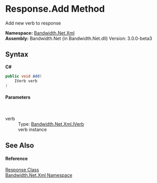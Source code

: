 ﻿# Response.Add Method 
 

Add new verb to response

**Namespace:**&nbsp;<a href ="N_Bandwidth_Net_Xml.md">Bandwidth.Net.Xml</a><br />**Assembly:**&nbsp;Bandwidth.Net (in Bandwidth.Net.dll) Version: 3.0.0-beta3

## Syntax

**C#**<br />
``` C#
public void Add(
	IVerb verb
)
```


#### Parameters
&nbsp;<dl><dt>verb</dt><dd>Type: <a href ="T_Bandwidth_Net_Xml_IVerb.md">Bandwidth.Net.Xml.IVerb</a><br />verb instance</dd></dl>

## See Also


#### Reference
<a href ="T_Bandwidth_Net_Xml_Response.md">Response Class</a><br /><a href ="N_Bandwidth_Net_Xml.md">Bandwidth.Net.Xml Namespace</a><br />